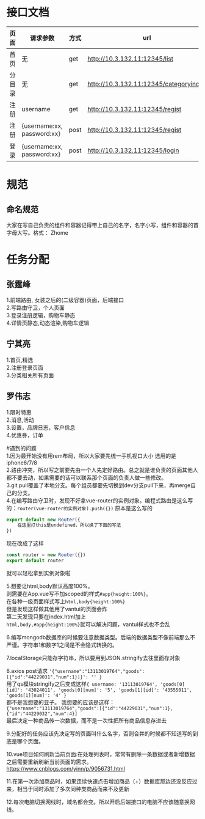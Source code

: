 # 接口文档

|页面|请求参数|方式|url|
|-|-|-|-|
|首页|无|get|http://10.3.132.11:12345/list|
|分目录|无|get|http://10.3.132.11:12345/categoryindex|
|注册|username|get|http://10.3.132.11:12345/regist|
|注册|{username:xx, password:xx}|post|http://10.3.132.11:12345/regist|
|登录|{username:xx, password:xx}|post|http://10.3.132.11:12345/login|

# 规范
## 命名规范
大家在写自己负责的组件和容器记得带上自己的名字，名字小写，组件和容器的首字母大写。格式：
Zhome

# 任务分配
## 张霆峰
1.前端路由, 女装之后的(二级容器)页面，后端接口\
2.写路由守卫，个人页面\
3.登录注册逻辑，购物车静态\
4.详情页静态,动态渲染,购物车逻辑


## 宁其亮
1.首页,精选\
2.注册登录页面\
3.分类相关所有页面

## 罗伟志
1.限时特惠\
2.消息,活动\
3.设置，品牌日志，客户信息\
4.优惠券，订单

#遇到的问题\
1.因为最开始没有用rem布局，所以大家要先统一手机视口大小 选用的是iphone6/7/8 \
2.路由冲突，所以写之前要先由一个人先定好路由。总之就是谁负责的页面其他人都不要去动，如果需要的话可以联系那个页面的负责人做一些修改。\
3.git pull覆盖了本地分支。每个组员都要先切换到dev分支pull下来，再merge自己的分支。\
4.在编写路由守卫时，发现不好拿vue-router的实例对象。编程式路由是这么写的：`router(vue-router的实例对象).push({})`
原本是这么写的
```js
export default new Router({
    在这里打this是undefined，所以换了下面的写法
})
```
现在改成了这样
```js
const router = new Router({})
export default router
```
就可以轻松拿到实例对象啦

5.想要让html,body默认高度100%。\
则需要在App.vue写不加scoped的样式`#app{height:100%}`。\
在各种一级页面样式写上`html,body{height:100%}`\
但是发现这样做其他用了vantui的页面会炸\
第二天发现只要在index.html加上\
`html,body,#app{height:100%}`就可以解决问题，vantui样式也不会乱

6.编写mongodb数据库的时候要注意数据类型。后端的数据类型不像前端那么不严谨。字符串1和数字1之间是不会隐式转换的。

7.localStorage只能存字符串，所以要用到JSON.stringify去往里面存对象

8.axios post请求 `'{"username":"13113019764","goods":[{"id":"44229031","num":1}]}': '' }` \
用了qs模块stringify之后变成这样`{
  username: '13113019764',
  'goods[0][id]': '43024011',
  'goods[0][num]': '5',
  'goods[1][id]': '43555011',
  'goods[1][num]': '4' }`\
都不是我想要的亚子。
我想要的应该是这样：`{"username":"13113019764","goods":[{"id":"44229031","num":1},{"id":"44229032","num":4}]` \
最后决定一种商品传一次数据，而不是一次性把所有商品信息存进去

9.分配好的任务应该先决定写的页面叫什么名字，否则合并的时候都不知道写的到底是哪个页面。

10.vue项目如何刷新当前页面:在处理列表时，常常有删除一条数据或者新增数据之后需要重新刷新当前页面的需求。https://www.cnblogs.com/yinn/p/9056731.html

11.在第一次添加商品时，如果连续快速点击增加商品（+）数据库那边还没反应过来，相当于同时添加了多次同种类商品而来不及更新

12.每次电脑切换网线时，域名都会变。所以开启后端接口的电脑不应该随意换网线。